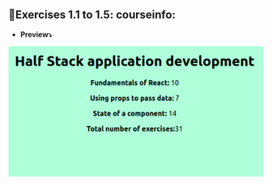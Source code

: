 ## 📝Exercises 1.1 to 1.5: courseinfo:

* __Preview⤵__

![Preview](./src/images/preview_courseinfo.png)